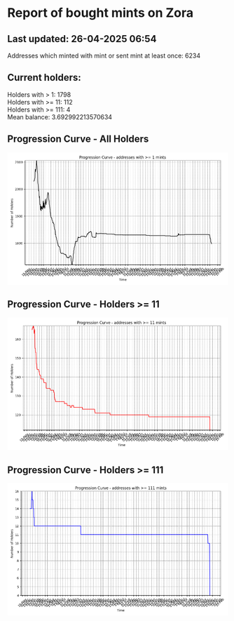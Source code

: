 # Report of bought mints on Zora
## Last updated: 26-04-2025 06:54
Addresses which minted with mint or sent mint at least once: 6234

## Current holders:
Holders with > 1: 1798  
Holders with >= 11: 112  
Holders with >= 111: 4  
Mean balance: 3.692992213570634  

## Progression Curve - All Holders
![addresses with >= 1 mint](progression_curve_all.png)
## Progression Curve - Holders >= 11
![addresses with >= 11 mints](progression_curve_gt_11.png)
## Progression Curve - Holders >= 111
![addresses with >= 111 mints](progression_curve_gt_111.png)
